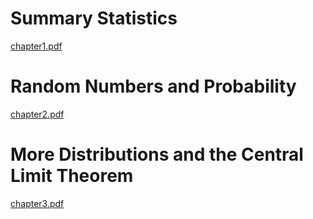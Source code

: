 # Summary Statistics 
[chapter1.pdf](https://github.com/theadewole/My_R_Note/files/14434412/chapter1.pdf)

# Random Numbers and Probability
[chapter2.pdf](https://github.com/theadewole/My_R_Note/files/14434528/chapter2.pdf)

# More Distributions and the Central Limit Theorem
[chapter3.pdf](https://github.com/theadewole/My_R_Note/files/14435703/chapter3.pdf)

